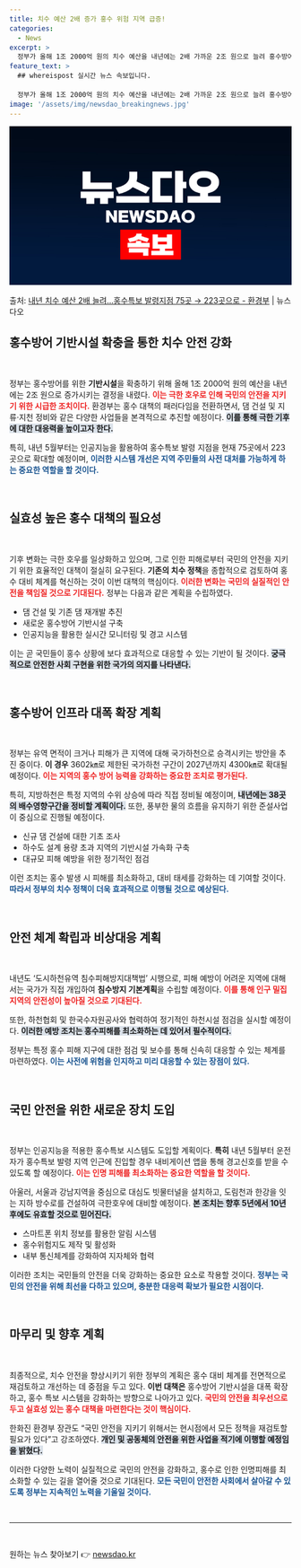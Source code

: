 ```yaml
---
title: 치수 예산 2배 증가 홍수 위험 지역 급증!
categories:
  - News
excerpt: >
  정부가 올해 1조 2000억 원의 치수 예산을 내년에는 2배 가까운 2조 원으로 늘려 홍수방어 기반시설을 대…
feature_text: >
  ## whereispost 실시간 뉴스 속보입니다.

  정부가 올해 1조 2000억 원의 치수 예산을 내년에는 2배 가까운 2조 원으로 늘려 홍수방어 기반시설을 대…
image: '/assets/img/newsdao_breakingnews.jpg'
---
```


![뉴스다오 속보](/assets/img/newsdao_breakingnews.jpg)

<p>출처: <a href="https://newsdao.kr/2753" rel="dofollow">내년 치수 예산 2배 늘려…홍수특보 발령지점 75곳 → 223곳으로 - 환경부</a> | 뉴스다오</p>

<h2 data-ke-size="size26">홍수방어 기반시설 확충을 통한 치수 안전 강화</h2>

<p data-ke-size="size16">&nbsp;</p>

정부는 홍수방어를 위한 <b>기반시설</b>을 확충하기 위해 올해 1조 2000억 원의 예산을 내년에는 2조 원으로 증가시키는 결정을 내렸다. <b><span style="color: #ee2323;">이는 극한 호우로 인해 국민의 안전을 지키기 위한 시급한 조치이다.</span></b> 환경부는 홍수 대책의 패러다임을 전환하면서, 댐 건설 및 지류·지천 정비와 같은 다양한 사업들을 본격적으로 추진할 예정이다. <b><span style="background-color: #21538527;">이를 통해 극한 기후에 대한 대응력을 높이고자 한다.</span></b>

특히, 내년 5월부터는 인공지능을 활용하여 홍수특보 발령 지점을 현재 75곳에서 223곳으로 확대할 예정이며, <b><span style="color: #1a5490;">이러한 시스템 개선은 지역 주민들의 사전 대처를 가능하게 하는 중요한 역할을 할 것이다.</span></b>

<p data-ke-size="size16">&nbsp;</p>

<h2 data-ke-size="size26">실효성 높은 홍수 대책의 필요성</h2>

<p data-ke-size="size16">&nbsp;</p>

기후 변화는 극한 호우를 일상화하고 있으며, 그로 인한 피해로부터 국민의 안전을 지키기 위한 효율적인 대책이 절실히 요구된다. <b>기존의 치수 정책</b>을 종합적으로 검토하여 홍수 대비 체계를 혁신하는 것이 이번 대책의 핵심이다. <b><span style="color: #ee2323;">이러한 변화는 국민의 실질적인 안전을 책임질 것으로 기대된다.</span></b> 정부는 다음과 같은 계획을 수립하였다.

* 댐 건설 및 기존 댐 재개발 추진
* 새로운 홍수방어 기반시설 구축
* 인공지능을 활용한 실시간 모니터링 및 경고 시스템

이는 곧 국민들이 홍수 상황에 보다 효과적으로 대응할 수 있는 기반이 될 것이다. <b><span style="background-color: #21538527;">궁극적으로 안전한 사회 구현을 위한 국가의 의지를 나타낸다.</span></b>

<p data-ke-size="size16">&nbsp;</p>

<h2 data-ke-size="size26">홍수방어 인프라 대폭 확장 계획</h2>

<p data-ke-size="size16">&nbsp;</p>

정부는 유역 면적이 크거나 피해가 큰 지역에 대해 국가하천으로 승격시키는 방안을 추진 중이다. <b>이 경우</b> 3602㎞로 제한된 국가하천 구간이 2027년까지 4300㎞로 확대될 예정이다. <b><span style="color: #ee2323;">이는 지역의 홍수 방어 능력을 강화하는 중요한 조치로 평가된다.</span></b>

특히, 지방하천은 특정 지역의 수위 상승에 따라 직접 정비될 예정이며, <b><span style="background-color: #21538527;">내년에는 38곳의 배수영향구간을 정비할 계획이다.</span></b> 또한, 풍부한 물의 흐름을 유지하기 위한 준설사업이 중심으로 진행될 예정이다. 

* 신규 댐 건설에 대한 기초 조사
* 하수도 설계 용량 초과 지역의 기반시설 가속화 구축
* 대규모 피해 예방을 위한 정기적인 점검

이런 조치는 홍수 발생 시 피해를 최소화하고, 대비 태세를 강화하는 데 기여할 것이다. <b><span style="color: #1a5490;">따라서 정부의 치수 정책이 더욱 효과적으로 이행될 것으로 예상된다.</span></b>

<p data-ke-size="size16">&nbsp;</p>

<h2 data-ke-size="size26">안전 체계 확립과 비상대응 계획</h2>

<p data-ke-size="size16">&nbsp;</p>

내년도 ‘도시하천유역 침수피해방지대책법’ 시행으로, 피해 예방이 어려운 지역에 대해서는 국가가 직접 개입하여 <b>침수방지 기본계획</b>을 수립할 예정이다. <b><span style="color: #ee2323;">이를 통해 인구 밀집 지역의 안전성이 높아질 것으로 기대된다.</span></b>

또한, 하천협회 및 한국수자원공사와 협력하여 정기적인 하천시설 점검을 실시할 예정이다. <b><span style="background-color: #21538527;">이러한 예방 조치는 홍수피해를 최소화하는 데 있어서 필수적이다.</span></b>

정부는 특정 홍수 피해 지구에 대한 점검 및 보수를 통해 신속히 대응할 수 있는 체계를 마련하였다. <b><span style="color: #1a5490;">이는 사전에 위험을 인지하고 미리 대응할 수 있는 장점이 있다.</span></b>

<p data-ke-size="size16">&nbsp;</p>

<h2 data-ke-size="size26">국민 안전을 위한 새로운 장치 도입</h2>

<p data-ke-size="size16">&nbsp;</p>

정부는 인공지능을 적용한 홍수특보 시스템도 도입할 계획이다. <b>특히</b> 내년 5월부터 운전자가 홍수특보 발령 지역 인근에 진입할 경우 내비게이션 앱을 통해 경고신호를 받을 수 있도록 할 예정이다. <b><span style="color: #ee2323;">이는 인명 피해를 최소화하는 중요한 역할을 할 것이다.</span></b>

아울러, 서울과 강남지역을 중심으로 대심도 빗물터널을 설치하고, 도림천과 한강을 잇는 지하 방수로를 건설하여 극한호우에 대비할 예정이다. <b><span style="background-color: #21538527;">본 조치는 향후 5년에서 10년 후에도 유효할 것으로 믿어진다.</span></b>

* 스마트폰 위치 정보를 활용한 알림 시스템
* 홍수위험지도 제작 및 활성화
* 내부 통신체계를 강화하여 지자체와 협력

이러한 조치는 국민들의 안전을 더욱 강화하는 중요한 요소로 작용할 것이다. <b><span style="color: #1a5490;">정부는 국민의 안전을 위해 최선을 다하고 있으며, 충분한 대응력 확보가 필요한 시점이다.</span></b>

<p data-ke-size="size16">&nbsp;</p>

<h2 data-ke-size="size26">마무리 및 향후 계획</h2>

<p data-ke-size="size16">&nbsp;</p>

최종적으로, 치수 안전을 향상시키기 위한 정부의 계획은 홍수 대비 체계를 전면적으로 재검토하고 개선하는 데 중점을 두고 있다. <b>이번 대책은</b> 홍수방어 기반시설을 대폭 확장하고, 홍수 특보 시스템을 강화하는 방향으로 나아가고 있다. <b><span style="color: #ee2323;">국민의 안전을 최우선으로 두고 실효성 있는 홍수 대책을 마련한다는 것이 핵심이다.</span></b>

한화진 환경부 장관도 “국민 안전을 지키기 위해서는 현시점에서 모든 정책을 재검토할 필요가 있다”고 강조하였다. <b><span style="background-color: #21538527;">개인 및 공동체의 안전을 위한 사업을 적기에 이행할 예정임을 밝혔다.</span></b>

이러한 다양한 노력이 실질적으로 국민의 안전을 강화하고, 홍수로 인한 인명피해를 최소화할 수 있는 길을 열어줄 것으로 기대된다. <b><span style="color: #1a5490;">모든 국민이 안전한 사회에서 살아갈 수 있도록 정부는 지속적인 노력을 기울일 것이다.</span></b>

<p data-ke-size="size16">&nbsp;</p>

<hr/>

<p data-ke-size="size16">&nbsp;</p> 

원하는 뉴스 찾아보기 👉 <a href="https://newsdao.kr" rel="dofollow">newsdao.kr</a>


